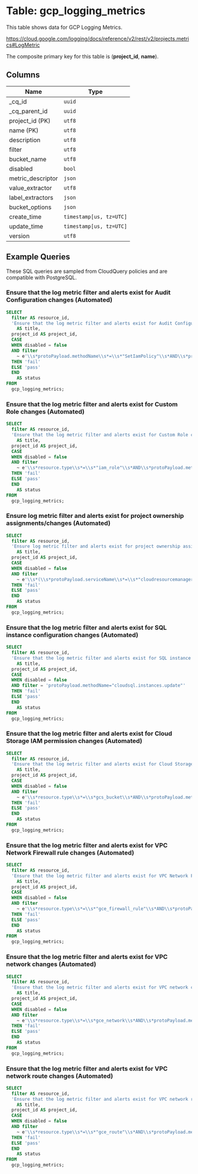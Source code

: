 # Table: gcp_logging_metrics

This table shows data for GCP Logging Metrics.

https://cloud.google.com/logging/docs/reference/v2/rest/v2/projects.metrics#LogMetric

The composite primary key for this table is (**project_id**, **name**).

## Columns

| Name          | Type          |
| ------------- | ------------- |
|_cq_id|`uuid`|
|_cq_parent_id|`uuid`|
|project_id (PK)|`utf8`|
|name (PK)|`utf8`|
|description|`utf8`|
|filter|`utf8`|
|bucket_name|`utf8`|
|disabled|`bool`|
|metric_descriptor|`json`|
|value_extractor|`utf8`|
|label_extractors|`json`|
|bucket_options|`json`|
|create_time|`timestamp[us, tz=UTC]`|
|update_time|`timestamp[us, tz=UTC]`|
|version|`utf8`|

## Example Queries

These SQL queries are sampled from CloudQuery policies and are compatible with PostgreSQL.

### Ensure that the log metric filter and alerts exist for Audit Configuration changes (Automated)

```sql
SELECT
  filter AS resource_id,
  'Ensure that the log metric filter and alerts exist for Audit Configuration changes (Automated)'
    AS title,
  project_id AS project_id,
  CASE
  WHEN disabled = false
  AND filter
    ~ e'\\s*protoPayload.methodName\\s*=\\s*"SetIamPolicy"\\s*AND\\s*protoPayload.serviceData.policyDelta.auditConfigDeltas:*\\s*'
  THEN 'fail'
  ELSE 'pass'
  END
    AS status
FROM
  gcp_logging_metrics;
```

### Ensure that the log metric filter and alerts exist for Custom Role changes (Automated)

```sql
SELECT
  filter AS resource_id,
  'Ensure that the log metric filter and alerts exist for Custom Role changes (Automated)'
    AS title,
  project_id AS project_id,
  CASE
  WHEN disabled = false
  AND filter
    ~ e'\\s*resource.type\\s*=\\s*"iam_role"\\s*AND\\s*protoPayload.methodName\\s*=\\s*"google.iam.admin.v1.CreateRole"\\s*OR\\s*protoPayload.methodName\\s*=\\s*"google.iam.admin.v1.DeleteRole"\\s*OR\\s*protoPayload.methodName\\s*=\\s*"google.iam.admin.v1.UpdateRole"\\s*'
  THEN 'fail'
  ELSE 'pass'
  END
    AS status
FROM
  gcp_logging_metrics;
```

### Ensure log metric filter and alerts exist for project ownership assignments/changes (Automated)

```sql
SELECT
  filter AS resource_id,
  'Ensure log metric filter and alerts exist for project ownership assignments/changes (Automated)'
    AS title,
  project_id AS project_id,
  CASE
  WHEN disabled = false
  AND filter
    ~ e'\\s*(\\s*protoPayload.serviceName\\s*=\\s*"cloudresourcemanager.googleapis.com"\\s*)\\s*AND\\s*(\\s*ProjectOwnership\\s*OR\\s*projectOwnerInvitee\\s*)\\s*OR\\s*(\\s*protoPayload.serviceData.policyDelta.bindingDeltas.action\\s*=\\s*"REMOVE"\\s*AND\\s*protoPayload.serviceData.policyDelta.bindingDeltas.role\\s*=\\s*"roles/owner"\\s*)\\s*OR\\s*(\\s*protoPayload.serviceData.policyDelta.bindingDeltas.action\\s*=\\s*"ADD"\\s*AND\\s*protoPayload.serviceData.policyDelta.bindingDeltas.role\\s*=\\s*"roles/owner"\\s*)\\s*'
  THEN 'fail'
  ELSE 'pass'
  END
    AS status
FROM
  gcp_logging_metrics;
```

### Ensure that the log metric filter and alerts exist for SQL instance configuration changes (Automated)

```sql
SELECT
  filter AS resource_id,
  'Ensure that the log metric filter and alerts exist for SQL instance configuration changes (Automated)'
    AS title,
  project_id AS project_id,
  CASE
  WHEN disabled = false
  AND filter = 'protoPayload.methodName="cloudsql.instances.update"'
  THEN 'fail'
  ELSE 'pass'
  END
    AS status
FROM
  gcp_logging_metrics;
```

### Ensure that the log metric filter and alerts exist for Cloud Storage IAM permission changes (Automated)

```sql
SELECT
  filter AS resource_id,
  'Ensure that the log metric filter and alerts exist for Cloud Storage IAM permission changes (Automated)'
    AS title,
  project_id AS project_id,
  CASE
  WHEN disabled = false
  AND filter
    ~ e'\\s*resource.type\\s*=\\s*gcs_bucket\\s*AND\\s*protoPayload.methodName\\s*=\\s*"storage.setIamPermissions"\\s*'
  THEN 'fail'
  ELSE 'pass'
  END
    AS status
FROM
  gcp_logging_metrics;
```

### Ensure that the log metric filter and alerts exist for VPC Network Firewall rule changes (Automated)

```sql
SELECT
  filter AS resource_id,
  'Ensure that the log metric filter and alerts exist for VPC Network Firewall rule changes (Automated)'
    AS title,
  project_id AS project_id,
  CASE
  WHEN disabled = false
  AND filter
    ~ e'\\s*resource.type\\s*=\\s*"gce_firewall_rule"\\s*AND\\s*protoPayload.methodName\\s*=\\s*"v1.compute.firewalls.patch"\\s*OR\\s*protoPayload.methodName\\s*=\\s*"v1.compute.firewalls.insert"\\s*'
  THEN 'fail'
  ELSE 'pass'
  END
    AS status
FROM
  gcp_logging_metrics;
```

### Ensure that the log metric filter and alerts exist for VPC network changes (Automated)

```sql
SELECT
  filter AS resource_id,
  'Ensure that the log metric filter and alerts exist for VPC network changes (Automated)'
    AS title,
  project_id AS project_id,
  CASE
  WHEN disabled = false
  AND filter
    ~ e'\\s*resource.type\\s*=\\s*gce_network\\s*AND\\s*protoPayload.methodName\\s*=\\s*"beta.compute.networks.insert"\\s*OR\\s*protoPayload.methodName\\s*=\\s*"beta.compute.networks.patch"\\s*OR\\s*protoPayload.methodName\\s*=\\s*"v1.compute.networks.delete"\\s*OR\\s*protoPayload.methodName\\s*=\\s*"v1.compute.networks.removePeering"\\s*OR\\s*protoPayload.methodName\\s*=\\s*"v1.compute.networks.addPeering"\\s*'
  THEN 'fail'
  ELSE 'pass'
  END
    AS status
FROM
  gcp_logging_metrics;
```

### Ensure that the log metric filter and alerts exist for VPC network route changes (Automated)

```sql
SELECT
  filter AS resource_id,
  'Ensure that the log metric filter and alerts exist for VPC network route changes (Automated)'
    AS title,
  project_id AS project_id,
  CASE
  WHEN disabled = false
  AND filter
    ~ e'\\s*resource.type\\s*=\\s*"gce_route"\\s*AND\\s*protoPayload.methodName\\s*=\\s*"beta.compute.routes.patch"\\s*OR\\s*protoPayload.methodName\\s*=\\s*"beta.compute.routes.insert"\\s*'
  THEN 'fail'
  ELSE 'pass'
  END
    AS status
FROM
  gcp_logging_metrics;
```


